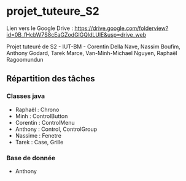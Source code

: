 # projet_tuteure_S2

Lien vers le Google Drive : https://drive.google.com/folderview?id=0B_fHcbW7S8cEaGZodGlGQldLUlE&usp=drive_web

Projet tuteuré de S2 - IUT-BM -
Corentin Della Nave, Nassim Boufim, Anthony Godard, Tarek Marce, Van-Minh-Michael Nguyen, Raphaël Ragoomundun

## Répartition des tâches

### Classes java

- Raphaël : Chrono
- Minh : ControlButton
- Corentin : ControlMenu
- Anthony : Control, ControlGroup
- Nassime : Fenetre
- Tarek : Case, Grille

### Base de donnée

- Anthony
